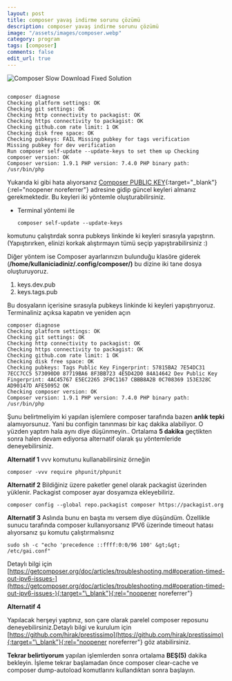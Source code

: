 ```yaml
---
layout: post
title: composer yavaş indirme sorunu çözümü
description: composer yavaş indirme sorunu çözümü
image: "/assets/images/composer.webp"
category: program
tags: [composer]
comments: false
edit_url: true
---
```


![Composer Slow Download Fixed Solution](/assets/images/composer.webp)

<!-- excerpt separator -->

```shell

composer diagnose
Checking platform settings: OK
Checking git settings: OK
Checking http connectivity to packagist: OK
Checking https connectivity to packagist: OK
Checking github.com rate limit: 1 OK
Checking disk free space: OK
Checking pubkeys: FAIL Missing pubkey for tags verification
Missing pubkey for dev verification
Run composer self-update --update-keys to set them up Checking composer version: OK
Composer version: 1.9.1 PHP version: 7.4.0 PHP binary path: /usr/bin/php

```

Yukarıda ki gibi hata alıyorsanız [Composer PUBLIC KEY](https://composer.github.io/pubkeys.html){:target="\_blank"}{:rel="noopener noreferrer"} adresine gidip güncel keyleri almanız gerekmektedir. Bu keyleri iki yöntemle oluşturabilirsiniz.

- Terminal yöntemi ile
  ```shell
  composer self-update --update-keys
  ```

komutunu çalıştırdak sonra pubkeys linkinde ki keyleri sırasıyla yapıştırın. (Yapıştırırken, elinizi korkak alıştırmayın tümü seçip yapıştırabilirsiniz :)

Diğer yöntem ise Composer ayarlarınızın bulunduğu klasöre giderek (**/home/kullaniciadiniz/.config/composer/)** bu dizine iki tane dosya oluşturuyoruz.

1.  keys.dev.pub
2.  keys.tags.pub

Bu dosyaların içerisine sırasıyla pubkeys linkinde ki keyleri yapıştırıyoruz. Terminaliniz açıksa kapatın ve yeniden açın

```shell
composer diagnose
Checking platform settings: OK
Checking git settings: OK
Checking http connectivity to packagist: OK
Checking https connectivity to packagist: OK
Checking github.com rate limit: 1 OK
Checking disk free space: OK
Checking pubkeys: Tags Public Key Fingerprint: 57815BA2 7E54DC31 7ECC7CC5 573090D0 87719BA6 8F3BB723 4E5D42D0 84A14642 Dev Public Key Fingerprint: 4AC45767 E5EC2265 2F0C1167 CBBB8A2B 0C708369 153E328C AD90147D AFE50952 OK
Checking composer version: OK
Composer version: 1.9.1 PHP version: 7.4.0 PHP binary path: /usr/bin/php

```

Şunu belirtmeliyim ki yapılan işlemlere composer tarafında bazen **anlık tepki** alamıyorsunuz. Yani bu configin tanınması bir kaç dakika alabiliyor. O yüzden yaptım hala aynı diye düşünmeyin.. Ortalama **5 dakika** geçtikten sonra halen devam ediyorsa alternatif olarak şu yöntemleride deneyebilirsiniz.

**Alternatif 1**
vvv komutunu kullanabilirsiniz örneğin

```shell
composer -vvv require phpunit/phpunit
```

**Alternatif 2**
Bildiğiniz üzere paketler genel olarak packagist üzerinden yüklenir. Packagist composer ayar dosyamıza ekleyebiliriz.

```shell
composer config --global repo.packagist composer https://packagist.org

```

**Alternatif 3**
Aslında bunu en başta mı versem diye düşündüm. Özellikle sunucu tarafında composer kullanıyorsanız IPV6 üzerinde timeout hatası alıyorsanız şu komutu çalıştırmalısınız

```shell
sudo sh -c "echo 'precedence ::ffff:0:0/96 100' &gt;&gt; /etc/gai.conf"

```

Detaylı bilgi için [https://getcomposer.org/doc/articles/troubleshooting.md#operation-timed-out-ipv6-issues-](https://getcomposer.org/doc/articles/troubleshooting.md#operation-timed-out-ipv6-issues-){:target="\_blank"}{:rel="noopener noreferrer"}

**Alternatif 4**

Yapılacak herşeyi yaptınız, son çare olarak parelel composer reposunu deneyebilirsiniz.Detaylı bilgi ve kurulum için [https://github.com/hirak/prestissimo](https://github.com/hirak/prestissimo){:target="\_blank"}{:rel="noopener noreferrer"} göz atabilirsiniz.

**Tekrar belirtiyorum** yapılan işlemlerden sonra ortalama **BEŞ(5)** dakika bekleyin. İşleme tekrar başlamadan önce composer clear-cache ve composer dump-autoload komutlarını kullandıktan sonra başlayın.
